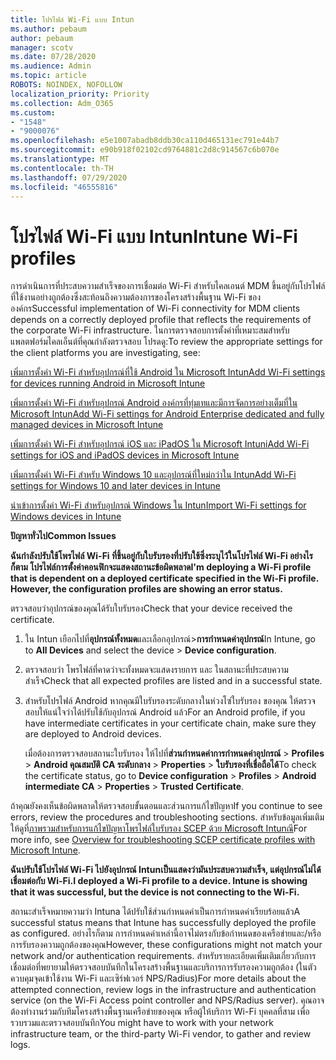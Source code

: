 ```yaml
---
title: โปรไฟล์ Wi-Fi แบบ Intun
ms.author: pebaum
author: pebaum
manager: scotv
ms.date: 07/28/2020
ms.audience: Admin
ms.topic: article
ROBOTS: NOINDEX, NOFOLLOW
localization_priority: Priority
ms.collection: Adm_O365
ms.custom:
- "1548"
- "9000076"
ms.openlocfilehash: e5e1007abadb8ddb30ca110d465131ec791e44b7
ms.sourcegitcommit: e90b918f02102cd9764881c2d8c914567c6b070e
ms.translationtype: MT
ms.contentlocale: th-TH
ms.lasthandoff: 07/29/2020
ms.locfileid: "46555816"
---
```

# <a name="intune-wi-fi-profiles"></a><span data-ttu-id="eb533-102">โปรไฟล์ Wi-Fi แบบ Intun</span><span class="sxs-lookup"><span data-stu-id="eb533-102">Intune Wi-Fi profiles</span></span>

<span data-ttu-id="eb533-103">การดําเนินการที่ประสบความสําเร็จของการเชื่อมต่อ Wi-Fi สําหรับไคลเอนต์ MDM ขึ้นอยู่กับโปรไฟล์ที่ใช้งานอย่างถูกต้องซึ่งสะท้อนถึงความต้องการของโครงสร้างพื้นฐาน Wi-Fi ขององค์กร</span><span class="sxs-lookup"><span data-stu-id="eb533-103">Successful implementation of Wi-Fi connectivity for MDM clients depends on a correctly deployed profile that reflects the requirements of the corporate Wi-Fi infrastructure.</span></span> <span data-ttu-id="eb533-104">ในการตรวจสอบการตั้งค่าที่เหมาะสมสําหรับแพลตฟอร์มไคลเอ็นต์ที่คุณกําลังตรวจสอบ โปรดดู:</span><span class="sxs-lookup"><span data-stu-id="eb533-104">To review the appropriate settings for the client platforms you are investigating, see:</span></span> 

[<span data-ttu-id="eb533-105">เพิ่มการตั้งค่า Wi-Fi สําหรับอุปกรณ์ที่ใช้ Android ใน Microsoft Intun</span><span class="sxs-lookup"><span data-stu-id="eb533-105">Add Wi-Fi settings for devices running Android in Microsoft Intune</span></span>](https://docs.microsoft.com/intune/wi-fi-settings-android)

[<span data-ttu-id="eb533-106">เพิ่มการตั้งค่า Wi-Fi สําหรับอุปกรณ์ Android องค์กรที่ทุ่มเทและมีการจัดการอย่างเต็มที่ใน Microsoft Intun</span><span class="sxs-lookup"><span data-stu-id="eb533-106">Add Wi-Fi settings for Android Enterprise dedicated and fully managed devices in Microsoft Intune</span></span>](https://docs.microsoft.com/intune/wi-fi-settings-android-enterprise)

[<span data-ttu-id="eb533-107">เพิ่มการตั้งค่า Wi-Fi สําหรับอุปกรณ์ iOS และ iPadOS ใน Microsoft Intuni</span><span class="sxs-lookup"><span data-stu-id="eb533-107">Add Wi-Fi settings for iOS and iPadOS devices in Microsoft Intune</span></span>](https://docs.microsoft.com/intune/wi-fi-settings-ios)

[<span data-ttu-id="eb533-108">เพิ่มการตั้งค่า Wi-Fi สําหรับ Windows 10 และอุปกรณ์ที่ใหม่กว่าใน Intun</span><span class="sxs-lookup"><span data-stu-id="eb533-108">Add Wi-Fi settings for Windows 10 and later devices in Intune</span></span>](https://docs.microsoft.com/intune/wi-fi-settings-windows)

[<span data-ttu-id="eb533-109">นําเข้าการตั้งค่า Wi-Fi สําหรับอุปกรณ์ Windows ใน Intun</span><span class="sxs-lookup"><span data-stu-id="eb533-109">Import Wi-Fi settings for Windows devices in Intune</span></span>](https://docs.microsoft.com/intune/wi-fi-settings-import-windows-8-1)

<span data-ttu-id="eb533-110">**ปัญหาทั่วไป**</span><span class="sxs-lookup"><span data-stu-id="eb533-110">**Common Issues**</span></span>

<span data-ttu-id="eb533-111">**ฉันกําลังปรับใช้โพรไฟล์ Wi-Fi ที่ขึ้นอยู่กับใบรับรองที่ปรับใช้ซึ่งระบุไว้ในโปรไฟล์ Wi-Fi อย่างไรก็ตาม โปรไฟล์การตั้งค่าคอนฟิกจะแสดงสถานะข้อผิดพลาด**</span><span class="sxs-lookup"><span data-stu-id="eb533-111">**I'm deploying a Wi-Fi profile that is dependent on a deployed certificate specified in the Wi-Fi profile. However, the configuration profiles are showing an error status.**</span></span>

<span data-ttu-id="eb533-112">ตรวจสอบว่าอุปกรณ์ของคุณได้รับใบรับรอง</span><span class="sxs-lookup"><span data-stu-id="eb533-112">Check that your device received the certificate.</span></span>

1. <span data-ttu-id="eb533-113">ใน Intun เยือกไปที่**อุปกรณ์ทั้งหมด**และเลือกอุปกรณ์>**การกําหนดค่าอุปกรณ์**</span><span class="sxs-lookup"><span data-stu-id="eb533-113">In Intune, go to **All Devices** and select the device > **Device configuration**.</span></span>

2. <span data-ttu-id="eb533-114">ตรวจสอบว่า โพรไฟล์ที่คาดว่าจะทั้งหมดจะแสดงรายการ และ ในสถานะที่ประสบความสําเร็จ</span><span class="sxs-lookup"><span data-stu-id="eb533-114">Check that all expected profiles are listed and in a successful state.</span></span>

3. <span data-ttu-id="eb533-115">สําหรับโปรไฟล์ Android หากคุณมีใบรับรองระดับกลางในห่วงโซ่ใบรับรอง ของคุณ ให้ตรวจสอบให้แน่ใจว่าได้ปรับใช้กับอุปกรณ์ Android แล้ว</span><span class="sxs-lookup"><span data-stu-id="eb533-115">For an Android profile, if you have intermediate certificates in your certificate chain, make sure they are deployed to Android devices.</span></span>

    <span data-ttu-id="eb533-116">เมื่อต้องการตรวจสอบสถานะใบรับรอง ให้ไปที่**ส่วนกําหนดค่าการกําหนดค่าอุปกรณ์**  >  **Profiles**  >  **Android คุณสมบัติ CA ระดับกลาง**  >  **Properties**  >  **ใบรับรองที่เชื่อถือได้**</span><span class="sxs-lookup"><span data-stu-id="eb533-116">To check the certificate status, go to **Device configuration** > **Profiles** > **Android intermediate CA** > **Properties** > **Trusted Certificate**.</span></span>

<span data-ttu-id="eb533-117">ถ้าคุณยังคงเห็นข้อผิดพลาดให้ตรวจสอบขั้นตอนและส่วนการแก้ไขปัญหา</span><span class="sxs-lookup"><span data-stu-id="eb533-117">If you continue to see errors, review the procedures and troubleshooting sections.</span></span> <span data-ttu-id="eb533-118">สําหรับข้อมูลเพิ่มเติม ให้ดูที่[ภาพรวมสําหรับการแก้ไขปัญหาโพรไฟล์ใบรับรอง SCEP ด้วย Microsoft Intunณี](https://support.microsoft.com/help/4457481/troubleshooting-scep-certificate-profile-deployment-in-intune)</span><span class="sxs-lookup"><span data-stu-id="eb533-118">For more info, see [Overview for troubleshooting SCEP certificate profiles with Microsoft Intune](https://support.microsoft.com/help/4457481/troubleshooting-scep-certificate-profile-deployment-in-intune).</span></span>

<span data-ttu-id="eb533-119">**ฉันปรับใช้โปรไฟล์ Wi-Fi ไปยังอุปกรณ์ Intunเป็นแสดงว่ามันประสบความสําเร็จ, แต่อุปกรณ์ไม่ได้เชื่อมต่อกับ Wi-Fi.**</span><span class="sxs-lookup"><span data-stu-id="eb533-119">**I deployed a Wi-Fi profile to a device. Intune is showing that it was successful, but the device is not connecting to the Wi-Fi.**</span></span>

<span data-ttu-id="eb533-120">สถานะสําเร็จหมายความว่า Intuna ได้ปรับใช้ส่วนกําหนดค่าเป็นการกําหนดค่าเรียบร้อยแล้ว</span><span class="sxs-lookup"><span data-stu-id="eb533-120">A successful status means that Intune has successfully deployed the profile as configured.</span></span> <span data-ttu-id="eb533-121">อย่างไรก็ตาม การกําหนดค่าเหล่านี้อาจไม่ตรงกับข้อกําหนดของเครือข่ายและ/หรือการรับรองความถูกต้องของคุณ</span><span class="sxs-lookup"><span data-stu-id="eb533-121">However, these configurations might not match your network and/or authentication requirements.</span></span> <span data-ttu-id="eb533-122">สําหรับรายละเอียดเพิ่มเติมเกี่ยวกับการเชื่อมต่อที่พยายามให้ตรวจสอบบันทึกในโครงสร้างพื้นฐานและบริการการรับรองความถูกต้อง (ในตัวควบคุมจุดเข้าใช้งาน Wi-Fi และเซิร์ฟเวอร์ NPS/Radius)</span><span class="sxs-lookup"><span data-stu-id="eb533-122">For more details about the attempted connection, review logs in the infrastructure and authentication service (on the Wi-Fi Access point controller and NPS/Radius server).</span></span> <span data-ttu-id="eb533-123">คุณอาจต้องทํางานร่วมกับทีมโครงสร้างพื้นฐานเครือข่ายของคุณ หรือผู้ให้บริการ Wi-Fi บุคคลที่สาม เพื่อรวบรวมและตรวจสอบบันทึก</span><span class="sxs-lookup"><span data-stu-id="eb533-123">You might have to work with your network infrastructure team, or the third-party Wi-Fi vendor, to gather and review logs.</span></span>